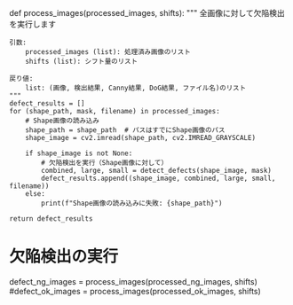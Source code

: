 def process_images(processed_images, shifts):
    """
    全画像に対して欠陥検出を実行します
    
    引数:
        processed_images (list): 処理済み画像のリスト
        shifts (list): シフト量のリスト
        
    戻り値:
        list: (画像, 検出結果, Canny結果, DoG結果, ファイル名)のリスト
    """
    defect_results = []
    for (shape_path, mask, filename) in processed_images:
        # Shape画像の読み込み
        shape_path = shape_path  # パスはすでにShape画像のパス
        shape_image = cv2.imread(shape_path, cv2.IMREAD_GRAYSCALE)
        
        if shape_image is not None:
            # 欠陥検出を実行（Shape画像に対して）
            combined, large, small = detect_defects(shape_image, mask)
            defect_results.append((shape_image, combined, large, small, filename))
        else:
            print(f"Shape画像の読み込みに失敗: {shape_path}")
            
    return defect_results

# 欠陥検出の実行
defect_ng_images = process_images(processed_ng_images, shifts)
#defect_ok_images = process_images(processed_ok_images, shifts)
